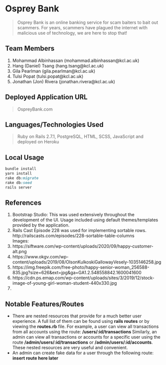 # Osprey Bank

> Osprey Bank is an online banking service for scam baiters to bait out scammers. For years, scammers have plagued the internet with malicious use of technology, we are here to stop that!

## Team Members

<ol>
    <li> Mohammad Albinhassan   (mohammad.albinhassan@kcl.ac.uk)
    <li> Hang (Daniel) Tsang    (hang.tsang@kcl.ac.uk)
    <li> Gila Pearlman  (gila.pearlman@kcl.ac.uk)
    <li> Tulsi Popat    (tulsi.popat@kcl.ac.uk)
    <li> Jonathan (Jon) Rivera  (jonathan.rivera@kcl.ac.uk)

</ol>

## Deployed Application URL

> OspreyBank.com

## Languages/Technologies Used

> Ruby on Rails 2.7.1, PostgreSQL, HTML, SCSS, JavaScript and deployed on Heroku

## Local Usage

```ruby
bundle install
yarn install
rake db:migrate
rake db:seed
rails server
```

## References

<ol>
    <li>
        Bootstrap Studio: This was used extensively throughout the development of the UI. Usage included using default themes/templates provided by the application.
    </li>
    <li>
        Rails Cast Episode 228 was used for implementing sortable rows.  http://railscasts.com/episodes/228-sortable-table-columns
    </li>
        Images:
        <li>
        https://siftware.com/wp-content/uploads/2020/09/happy-customer-alt.png
        </li>
        <li>
        https://www.okgv.com/wp-content/uploads/2019/08/OlsonKulkoskiGallowayVesely-1035146258.jpg
        </li>
        <li>
        https://img.freepik.com/free-photo/happy-senior-woman_256588-835.jpg?size=626&ext=jpg&ga=GA1.2.548558842.1600041600
        </li>
        <li>
        https://cdn.ps.emap.com/wp-content/uploads/sites/3/2019/12/stock-image-of-young-girl-woman-student-440x330.jpg
        </li>
    <li>
    </li>

</ol>

## Notable Features/Routes

<ul>
    <li>
        There are nested resources that provide for a much better user experience. A full list of them can be found using <strong>rails routes</strong> or by viewing the <strong>routes.rb</strong> file. For example, a user can view all transactions from all accounts using the route: <strong> /users/:id/transactions </strong> Similarly, an admin can view all transactions or accounts for a specific user using the route <strong>/admin/users/:id/transactions</strong> or <strong>/admin/users/:id/accounts</strong>. These nested resources are very useful and convenient.
    </li>
    <li>
        An admin can create fake data for a user through the following route: <strong>insert route here later</strong>
    </li>
</ul>
